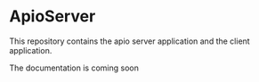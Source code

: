 ApioServer
==========

This repository contains the apio server application and the client application.

The documentation is coming soon
